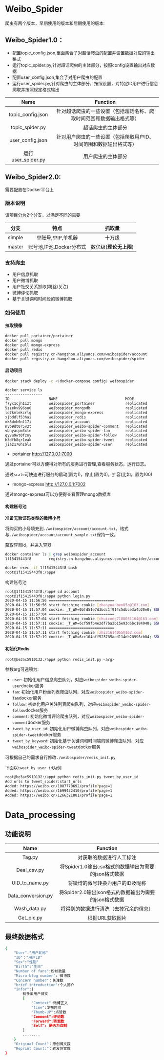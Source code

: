 # Weibo_Spider
爬虫有两个版本，早期使用的版本和后期使用的版本:
## Weibo_Spider1.0：
- 配置topic_config.json,里面集合了对超话爬虫的配置并设置数据对应的输出格式
- 运行topic_spider.py,针对超话爬虫的主体部分，按照config设置输出对应数据
- 配置user_config.json,集合了对用户爬虫的配置
- 运行user_spider.py,针对爬虫的主体部分，按照设置，对特定ID用户进行信息爬取并按照规定格式输出

|Name|Function|
|:---:|:---:|
|topic_config.json|针对超话爬虫的一些设置（包括超话名称、爬取时间范围和数据输出格式等）|
|topic_spider.py|超话爬虫的主体部分|
|user_config.json|针对用户爬虫的一些设置（包括爬取用户ID、时间范围和数据输出格式等）|
|运行user_spider.py|用户爬虫的主体部分|


## Weibo_Spider2.0:
需要配置在Docker平台上
### 版本说明
该项目分为2个分支，以满足不同的需要

|分支|特点|抓取量|
|:---:|:---:|:---:|
|simple|单账号,单IP,单机器|十万级|
|master|账号池,IP池,Docker分布式|数亿级(**理论无上限**)|

### 支持爬虫
- 用户信息抓取
- 用户微博抓取
- 用户社交关系抓取(粉丝/关注)
- 微博评论抓取
- 基于关键词和时间段的微博抓取

### 如何使用
#### 拉取镜像

```bash
docker pull portainer/portainer
docker pull mongo
docker pull mongo-express
docker pull redis
docker pull registry.cn-hangzhou.aliyuncs.com/weibospider/account
docker pull registry.cn-hangzhou.aliyuncs.com/weibospider/spider
```

#### 启动项目
```bash
docker stack deploy -c <(docker-compose config) weibospider
```

```bash
docker service ls 
-----------------
ID                  NAME                               MODE                REPLICAS            IMAGE                                                          PORTS
f7yx1cjh1izt        weibospider_portainer              replicated          1/1                 portainer/portainer:latest                                     *:7000->9000/tcp
5szekv996su0        weibospider_mongodb                replicated          1/1                 mongo:latest                                                   *:7001->27017/tcp
lq7kmlekcrlg        weibospider_mongo-express          replicated          1/1                 mongo-express:latest                                           *:7002->8081/tcp
xjbddlf53hai        weibospider_redis                  replicated          1/1                 redis:latest                                                   *:7003->6379/tcp
mk8dmh6nl17i        weibospider_account                replicated          1/1                 registry.cn-hangzhou.aliyuncs.com/weibospider/account:latest
nvo9dt0r5v2t        weibospider_weibo-spider-comment   replicated          1/1                 registry.cn-hangzhou.aliyuncs.com/weibospider/spider:latest
vbnyacpm3xle        weibospider_weibo-spider-fan       replicated          1/1                 registry.cn-hangzhou.aliyuncs.com/weibospider/spider:latest
qyvu9wt0fzny        weibospider_weibo-spider-follow    replicated          1/1                 registry.cn-hangzhou.aliyuncs.com/weibospider/spider:latest
h3dfh8qr1eak        weibospider_weibo-spider-tweet     replicated          1/1                 registry.cn-hangzhou.aliyuncs.com/weibospider/spider:latest
jiaz176hzbls        weibospider_weibo-spider-user      replicated          1/1                 registry.cn-hangzhou.aliyuncs.com/weibospider/spider:latest
```
- portainer http://127.0.0.1:7000 

通过portainer可以方便得对所有的服务进行管理,查看服务状态，运行日志。

通过`scale`可快速进行服务的启动(置为1)，停止(置为0)，扩容(比如，置为100)

- mongo-express http://127.0.0.1:7002

通过mongo-express可以方便得查看管理mongo数据库



#### 构建账号池
**准备无验证码类型的微博小号**

将购买的小号填充到`./weibospider/account/account.txt`，格式与`./weibospider/account/account_sample.txt`保持一致。

获取容器id，并进入容器
```bash
docker container ls | grep weibospider_account
1f15415443f8        registry.cn-hangzhou.aliyuncs.com/weibospider/account:latest   "python3"                22 minutes ago      Up 22 minutes                           weibospider_account.1.h091uc5sm0l1iz9oxpa7ypwak

docker exec -it 1f15415443f8 bash
root@1f15415443f8:/app#
```

构建账号池
```bash
root@1f15415443f8:/app# cd account
root@1f15415443f8:/app# python login.py
2020-04-15 11:56:56 ==============================
2020-04-15 11:56:56 start fetching cookie [zhanyuanben85c@163.com]
2020-04-15 11:57:04 cookie: _T_WM=0bfd51e7d3bdc1f914c5dbce3a4b20e0; SSOLoginState=1586923020; SUHB=010GS1NzSA-zOR; SCF=AmfAT-ydYBWL_ip0UMdV5KYFRwiWaFNTPoxWBgCc76c8PHXBkcp-CSNZArDRyyt1oShEm-T4Qukkw9W9n5eGrXA.; SUB=_2A25zkvZcDeRhGeFN71AY9i7FyzuIHXVRfJoUrDV6PUJbkdANLXjTkW1NQDAS-yKGeo_seRGTTKVAeOs1IG_ucher
2020-04-15 11:57:04 ==============================
2020-04-15 11:57:04 start fetching cookie [chuicong7188031104@163.com]
2020-04-15 11:57:11 cookie: _T_WM=6cf59fb4e2df7ba2b15e93d6bc184940; SSOLoginState=1586923028; SUHB=06ZV1_UTgTUirk; SCF=AvGBrUc4rNRZapeLXnQjOvrK9SyaN8dtGH_JfZamRkCRwCC6H1NJmJ6EVdZG26_lwfURJ233mRb5G-ZiM3WgGWA.; SUB=_2A25zkvZEDeRhGeFN71ET9S_Fzj6IHXVRfJoMrDV6PUJbkdANLRahkW1NQDAPyyhLB1NH_XSKtFoOQ2xwxkKWEMh5
2020-04-15 11:57:11 ==============================
2020-04-15 11:57:11 start fetching cookie [zhi21614055@163.com]
2020-04-15 11:57:19 cookie: _T_WM=6cc104aff523785aed114eb28996cb84; SSOLoginState=1586923035; SUHB=0bts1yfOjc42hI; SCF=AtAdd0uPAxdek8Hhh6JBOkxqFANmv7EqVebH6aHdY-3T_LUHoaIp6TaCo_57zCFZ-izJVcs01qs20b5cBpuwS_c.; SUB=_2A25zkvZLDeRhGeFN71AY9CjLwjuIHXVRfJoDrDV6PUJbkdANLWXjkW1NQDAJWlhRm6NkHCqHoOG9PBE1DOsaqX39
```


#### 初始化Redis

```bash
root@be3ac5910132:/app# python redis_init.py <arg>
```
参数arg可选项为:
- `user`: 初始化用户信息爬虫队列，对应`weibospider_weibo-spider-user`docker服务
- `fan`: 初始化用户粉丝列表爬虫队列，对应`weibospider_weibo-spider-fan`docker服务
- `follow`: 初始化用户关注列表爬虫队列，对应`weibospider_weibo-spider-follow`docker服务
- `comment`: 初始化微博评论爬虫队列，对应`weibospider_weibo-spider-comment`docker服务
- `tweet_by_user_id`: 初始化用户微博爬虫队列，对应`weibospider_weibo-spider-tweet`docker服务
- `tweet_by_keyword`: 初始化基于关键词和时间端的微博爬虫队列，对应`weibospider_weibo-spider-tweet`docker服务

可根据自己的需求自行修改`./weibospider/redis_init.py`

下面以`tweet_by_user_id`为例
```bash
root@be3ac5910132:/app# python redis_init.py tweet_by_user_id
Add urls to tweet_spider:start_urls
Added: https://weibo.cn/1087770692/profile?page=1
Added: https://weibo.cn/1699432410/profile?page=1
Added: https://weibo.cn/1266321801/profile?page=1
```


# Data_processing
## 功能说明
|Name|Function|
|:---:|:---:|
|Tag.py|对获取的数据进行人工标注|
|Deal_csv.py|将Spider1.0输出csv格式的数据输出为需要的json格式数据|
|UID_to_name.py|将微博的微号转换为用户的ID及昵称|
|Data_conversion.py|将Spider2.0输出json格式的数据输出为需要的json格式数据|
|Wash_data.py|将得到的数据进行清洗（去掉冗余的信息）|
|Get_pic.py|根据URL获取图片|

## 最终数据格式
```bash
{
    "User":"用户昵称"
    "ID"："用户ID"
    "Sex":"性别"
    "Birth":"生日"
    "Number of fans":粉丝数量
    "Micro-blog number": 微博数
    "Concern number"：关注数
    "brief introduction":个人简介
    "infor":{
        有多条用户博文
        [
            "Context":微博正文
            "time":发布时间
            "Thumb-UP":点赞数
            "Comment":评论数
            "Forward":转发数
            "Self": 是否为自制
        ]
        ........
    }
    "Original Count"：原创博文数
    "Reprint Count:"：转发博文数
}
```


